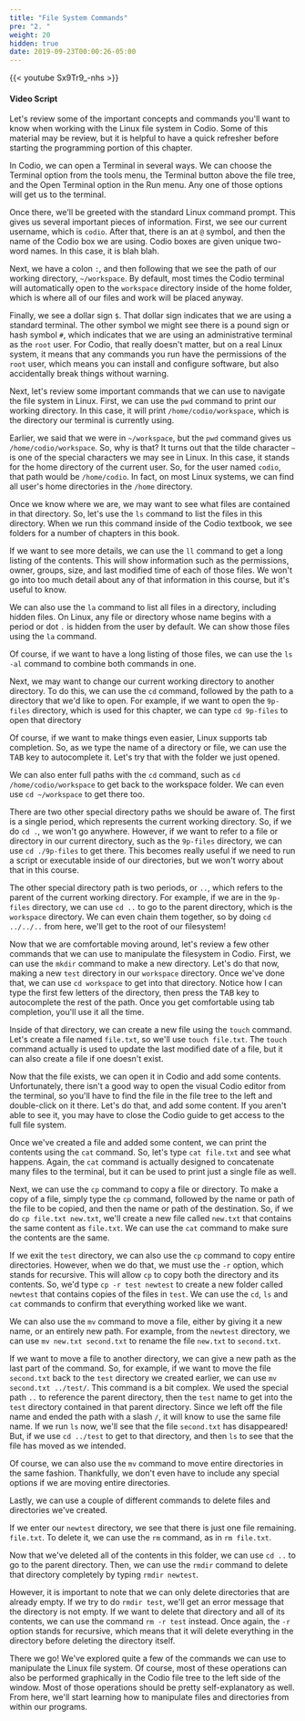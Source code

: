 ```yaml
---
title: "File System Commands"
pre: "2. "
weight: 20
hidden: true
date: 2019-09-23T00:00:26-05:00
---
```


{{< youtube Sx9Tr9_-nhs >}}

#### Video Script

Let's review some of the important concepts and commands you'll want to know when working with the Linux file system in Codio. Some of this material may be review, but it is helpful to have a quick refresher before starting the programming portion of this chapter.

In Codio, we can open a Terminal in several ways. We can choose the Terminal option from the tools menu, the Terminal button above the file tree, and the Open Terminal option in the Run menu. Any one of those options will get us to the terminal.

Once there, we'll be greeted with the standard Linux command prompt. This gives us several important pieces of information. First, we see our current username, which is `codio`. After that, there is an at `@` symbol, and then the name of the Codio box we are using. Codio boxes are given unique two-word names. In this case, it is blah blah.

Next, we have a colon `:`, and then following that we see the path of our working directory, `~/workspace`. By default, most times the Codio terminal will automatically open to the `workspace` directory inside of the home folder, which is where all of our files and work will be placed anyway.

Finally, we see a dollar sign `$`. That dollar sign indicates that we are using a standard terminal. The other symbol we might see there is a pound sign or hash symbol `#`, which indicates that we are using an administrative terminal as the `root` user. For Codio, that really doesn't matter, but on a real Linux system, it means that any commands you run have the permissions of the `root` user, which means you can install and configure software, but also accidentally break things without warning.

Next, let's review some important commands that we can use to navigate the file system in Linux. First, we can use the `pwd` command to print our working directory. In this case, it will print `/home/codio/workspace`, which is the directory our terminal is currently using.

Earlier, we said that we were in `~/workspace`, but the `pwd` command gives us `/home/codio/workspace`. So, why is that? It turns out that the tilde character `~` is one of the special characters we may see in Linux. In this case, it stands for the home directory of the current user. So, for the user named `codio`, that path would be `/home/codio`. In fact, on most Linux systems, we can find all user's home directories in the `/home` directory.

Once we know where we are, we may want to see what files are contained in that directory. So, let's use the `ls` command to list the files in this directory. When we run this command inside of the Codio textbook, we see folders for a number of chapters in this book.

If we want to see more details, we can use the `ll` command to get a long listing of the contents. This will show information such as the permissions, owner, groups, size, and last modified time of each of those files. We won't go into too much detail about any of that information in this course, but it's useful to know.

We can also use the `la` command to list all files in a directory, including hidden files. On Linux, any file or directory whose name begins with a period or dot `.` is hidden from the user by default. We can show those files using the `la` command.

Of course, if we want to have a long listing of those files, we can use the `ls -al` command to combine both commands in one.

Next, we may want to change our current working directory to another directory. To do this, we can use the `cd` command, followed by the path to a directory that we'd like to open. For example, if we want to open the `9p-files` directory, which is used for this chapter, we can type `cd 9p-files` to open that directory

Of course, if we want to make things even easier, Linux supports tab completion. So, as we type the name of a directory or file, we can use the <kbd>TAB</kbd> key to autocomplete it. Let's try that with the folder we just opened.

We can also enter full paths with the `cd` command, such as `cd /home/codio/workspace` to get back to the workspace folder. We can even use `cd ~/workspace` to get there too.

There are two other special directory paths we should be aware of. The first is a single period, which represents the current working directory. So, if we do `cd .`, we won't go anywhere. However, if we want to refer to a file or directory in our current directory, such as the `9p-files` directory, we can use `cd ./9p-files` to get there. This becomes really useful if we need to run a script or executable inside of our directories, but we won't worry about that in this course.

The other special directory path is two periods, or `..`, which refers to the parent of the current working directory. For example, if we are in the `9p-files` directory, we can use `cd ..` to go to the parent directory, which is the `workspace` directory. We can even chain them together, so by doing `cd ../../..` from here, we'll get to the root of our filesystem!

Now that we are comfortable moving around, let's review a few other commands that we can use to manipulate the filesystem in Codio. First, we can use the `mkdir` command to make a new directory. Let's do that now, making a new `test` directory in our `workspace` directory. Once we've done that, we can use `cd workspace` to get into that directory. Notice how I can type the first few letters of the directory, then press the <kbd>TAB</kbd> key to autocomplete the rest of the path. Once you get comfortable using tab completion, you'll use it all the time.

Inside of that directory, we can create a new file using the `touch` command. Let's create a file named `file.txt`, so we'll use `touch file.txt`. The `touch` command actually is used to update the last modified date of a file, but it can also create a file if one doesn't exist.

Now that the file exists, we can open it in Codio and add some contents. Unfortunately, there isn't a good way to open the visual Codio editor from the terminal, so you'll have to find the file in the file tree to the left and double-click on it there. Let's do that, and add some content. If you aren't able to see it, you may have to close the Codio guide to get access to the full file system.

Once we've created a file and added some content, we can print the contents using the `cat` command. So, let's type `cat file.txt` and see what happens. Again, the `cat` command is actually designed to concatenate many files to the terminal, but it can be used to print just a single file as well.

Next, we can use the `cp` command to copy a file or directory. To make a copy of a file, simply type the `cp` command, followed by the name or path of the file to be copied, and then the name or path of the destination. So, if we do `cp file.txt new.txt`, we'll create a new file called `new.txt` that contains the same content as `file.txt`. We can use the `cat` command to make sure the contents are the same.

If we exit the `test` directory, we can also use the `cp` command to copy entire directories. However, when we do that, we must use the `-r` option, which stands for recursive. This will allow `cp` to copy both the directory and its contents. So, we'd type `cp -r test newtest` to create a new folder called `newtest` that contains copies of the files in `test`. We can use the `cd`, `ls` and `cat` commands to confirm that everything worked like we want.

We can also use the `mv` command to move a file, either by giving it a new name, or an entirely new path. For example, from the `newtest` directory, we can use `mv new.txt second.txt` to rename the file `new.txt` to `second.txt`.

If we want to move a file to another directory, we can give a new path as the last part of the command. So, for example, if we want to move the file `second.txt` back to the `test` directory we created earlier, we can use `mv second.txt ../test/`. This command is a bit complex. We used the special path `..` to reference the parent directory, then the `test` name to get into the `test` directory contained in that parent directory. Since we left off the file name and ended the path with a slash `/`, it will know to use the same file name. If we run `ls` now, we'll see that the file `second.txt` has disappeared! But, if we use `cd ../test` to get to that directory, and then `ls` to see that the file has moved as we intended.

Of course, we can also use the `mv` command to move entire directories in the same fashion. Thankfully, we don't even have to include any special options if we are moving entire directories.

Lastly, we can use a couple of different commands to delete files and directories we've created.

If we enter our `newtest` directory, we see that there is just one file remaining. `file.txt`. To delete it, we can use the `rm` command, as in `rm file.txt`.

Now that we've deleted all of the contents in this folder, we can use `cd ..` to go to the parent directory. Then, we can use the `rmdir` command to delete that directory completely by typing `rmdir newtest`.

However, it is important to note that we can only delete directories that are already empty. If we try to do `rmdir test`, we'll get an error message that the directory is not empty. If we want to delete that directory and all of its contents, we can use the command `rm -r test` instead. Once again, the `-r` option stands for recursive, which means that it will delete everything in the directory before deleting the directory itself.

There we go! We've explored quite a few of the commands we can use to manipulate the Linux file system. Of course, most of these operations can also be performed graphically in the Codio file tree to the left side of the window. Most of those operations should be pretty self-explanatory as well. From here, we'll start learning how to manipulate files and directories from within our programs.
